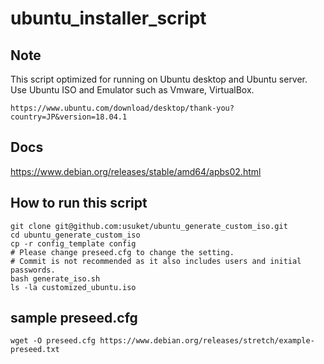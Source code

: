 # ubuntu_installer_script

## Note
This script optimized for running on Ubuntu desktop and Ubuntu server.
Use Ubuntu ISO and Emulator such as Vmware, VirtualBox.
```
https://www.ubuntu.com/download/desktop/thank-you?country=JP&version=18.04.1
```

## Docs
https://www.debian.org/releases/stable/amd64/apbs02.html

## How to run this script
```
git clone git@github.com:usuket/ubuntu_generate_custom_iso.git
cd ubuntu_generate_custom_iso
cp -r config_template config
# Please change preseed.cfg to change the setting.
# Commit is not recommended as it also includes users and initial passwords.
bash generate_iso.sh
ls -la customized_ubuntu.iso
```

## sample preseed.cfg
```
wget -O preseed.cfg https://www.debian.org/releases/stretch/example-preseed.txt
```
